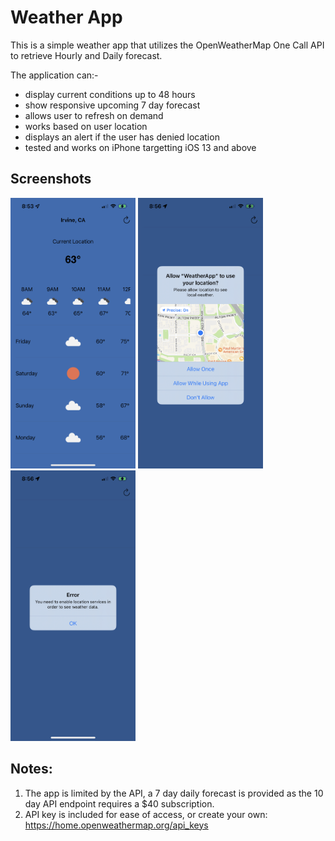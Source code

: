 # Weather App

This is a simple weather app that utilizes the OpenWeatherMap One Call API to retrieve Hourly and Daily forecast.

The application can:-

- display current conditions up to 48 hours
- show responsive upcoming 7 day forecast
- allows user to refresh on demand
- works based on user location
- displays an alert if the user has denied location
- tested and works on iPhone targetting iOS 13 and above

## Screenshots

<img src="./images/ss1.jpeg" width=200>
<img src="./images/ss2.jpeg" width=200>
<img src="./images/ss3.jpeg" width=200>

## Notes:

1. The app is limited by the API, a 7 day daily forecast is provided as the 10 day API endpoint requires a $40 subscription.
2. API key is included for ease of access, or create your own: https://home.openweathermap.org/api_keys
